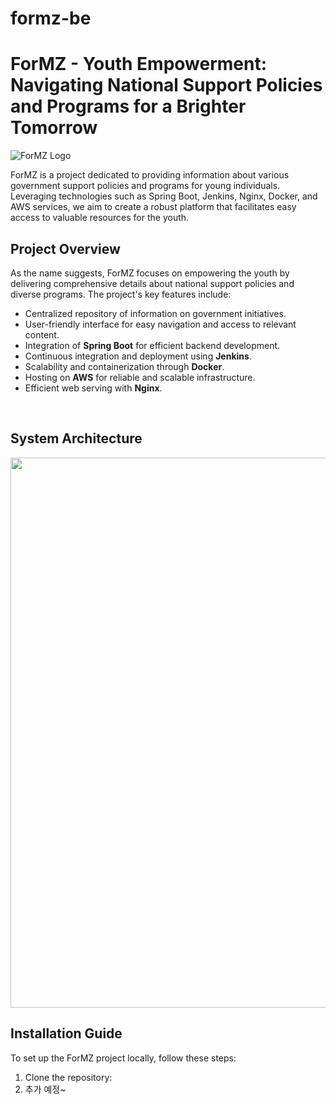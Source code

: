 # formz-be

# ForMZ - Youth Empowerment: Navigating National Support Policies and Programs for a Brighter Tomorrow

![ForMZ Logo](link_to_logo.png)

ForMZ is a project dedicated to providing information about various government support policies and programs for young individuals. Leveraging technologies such as Spring Boot, Jenkins, Nginx, Docker, and AWS services, we aim to create a robust platform that facilitates easy access to valuable resources for the youth.

## Project Overview

As the name suggests, ForMZ focuses on empowering the youth by delivering comprehensive details about national support policies and diverse programs. The project's key features include:

- Centralized repository of information on government initiatives.
- User-friendly interface for easy navigation and access to relevant content.
- Integration of <b>Spring Boot</b> for efficient backend development.
- Continuous integration and deployment using <b>Jenkins</b>.
- Scalability and containerization through <b>Docker</b>.
- Hosting on <b>AWS</b> for reliable and scalable infrastructure.
- Efficient web serving with <b>Nginx</b>.

</br>

## System Architecture 

<img width="880px" src="https://github.com/For-MZ/formz-be/assets/102718303/2464f498-6260-4f88-a116-aeb851b671ea">

</br>

## Installation Guide

To set up the ForMZ project locally, follow these steps:

1. Clone the repository:
2. 추가 예정~

